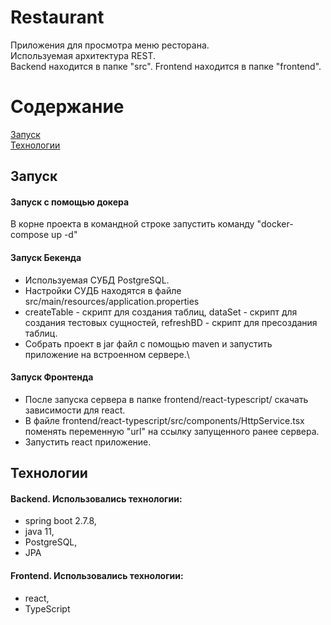 # Restaurant
Приложения для просмотра меню ресторана.\
Используемая архитектура REST.\
Backend находится в папке "src".
Frontend находится в папке "frontend".
# Содержание 
[Запуск](#start)\
[Технологии](#technologies)

<a name="start"><h2>Запуск</h2></a>
#### Запуск с помощью докера
В корне проекта в командной строке запустить команду "docker-compose up -d"
#### Запуск Бекенда
- Используемая СУБД PostgreSQL.
- Настройки СУДБ находятся в файле src/main/resources/application.properties
- createTable - скрипт для создания таблиц, dataSet - скрипт для создания тестовых сущностей, refreshBD - скрипт для пресоздания таблиц.
- Собрать проект в jar файл с помощью maven и запустить приложение на встроенном сервере.\
#### Запуск Фронтенда
- После запуска сервера в папке frontend/react-typescript/ скачать зависимости для react.
- В файле frontend/react-typescript/src/components/HttpService.tsx поменять переменную "url" на ссылку запущенного ранее сервера.
- Запустить react приложение.

<a name="technologies"><h2>Технологии</h2></a>
#### Backend. Использовались технологии:
- spring boot 2.7.8,
- java 11,
- PostgreSQL,
- JPA
#### Frontend. Использовались технологии: 
- react,
- TypeScript
